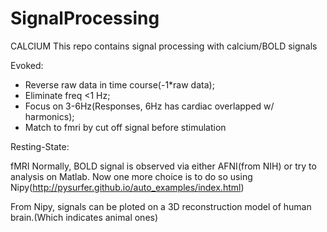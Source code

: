# SignalProcessing
CALCIUM
This repo contains signal processing with calcium/BOLD signals

Evoked:
- Reverse raw data in time course(-1*raw data);
- Eliminate freq <1 Hz;
- Focus on 3-6Hz(Responses, 6Hz has cardiac overlapped w/ harmonics);
- Match to fmri by cut off signal before stimulation

Resting-State:

fMRI
Normally, BOLD signal is observed via either AFNI(from NIH) or try to analysis on Matlab. Now one more choice is to do so using Nipy(http://pysurfer.github.io/auto_examples/index.html)

From Nipy, signals can be ploted on a 3D reconstruction model of human brain.(Which indicates animal ones)
